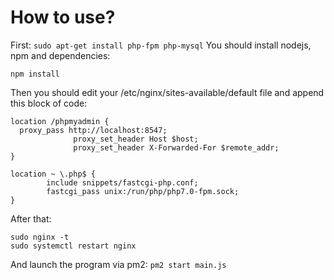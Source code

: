 # How to use?
First:
`sudo apt-get install php-fpm php-mysql`
You should install nodejs, npm and dependencies:
```
npm install
```
Then you should edit your /etc/nginx/sites-available/default file and append this block of code:
```
location /phpmyadmin {
  proxy_pass http://localhost:8547;
              proxy_set_header Host $host;
              proxy_set_header X-Forwarded-For $remote_addr;
}

location ~ \.php$ {
        include snippets/fastcgi-php.conf;
        fastcgi_pass unix:/run/php/php7.0-fpm.sock;
}
```

After that:
```
sudo nginx -t
sudo systemctl restart nginx
```

And launch the program via pm2:
`pm2 start main.js`

